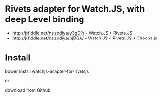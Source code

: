 Rivets adapter for Watch.JS, with deep Level binding
====================================================
* http://jsfiddle.net/nsisodiya/y3gDP/ - Watch.JS + Rivets.JS 
* http://jsfiddle.net/nsisodiya/njDGA/ -  Watch.JS + Rivets.JS + Choona.js

Install
=======
bower install watchjs-adapter-for-rivetsjs

or

download from Github
